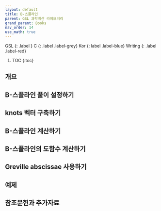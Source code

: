 ```yaml
---
layout: default
title: B-스플라인
parent: GSL 과학계산 라이브러리
grand_parent: Books
nav_order: 14
use_math: true
---
```


GSL
{: .label }
C
{: .label .label-grey}
Kor
{: label .label-blue}
Writing
{: .label .label-red}

1. TOC
{:toc}




## 개요

## B-스플라인 풀이 설정하기

## knots 벡터 구축하기

## B-스플라인 계산하기

## B-스플라인의 도함수 계산하기

## Greville abscissae 사용하기

## 예제

## 참조문헌과 추가자료